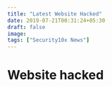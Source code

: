 ```yaml
---
title: "Latest Website Hacked"
date: 2019-07-21T00:31:24+05:30
draft: false
image: 
tags: ["Security10x News"]
---
```


# Website hacked